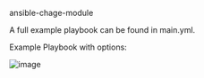 ansible-chage-module

A full example playbook can be found in main.yml.

Example Playbook with options:


![image](https://user-images.githubusercontent.com/36549141/129753920-de855058-5ee0-4f03-bb86-a7fcbd9087ff.png)

